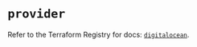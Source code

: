 # `provider`

Refer to the Terraform Registry for docs: [`digitalocean`](https://registry.terraform.io/providers/digitalocean/digitalocean/2.39.2/docs).

